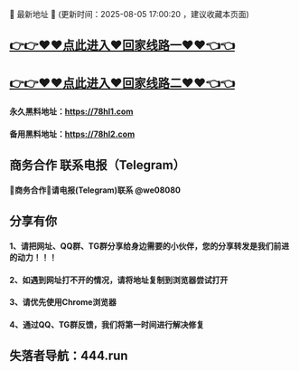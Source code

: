 📣 最新地址 👋 (更新时间：2025-08-05 17:00:20 ，建议收藏本页面)

## [👉👉♥♥点此进入♥回家线路一♥♥👈👈](https://444.run)
## [👉👉♥♥点此进入♥回家线路二♥♥👈👈](https://444.run)

#### 永久黑料地址：https://78hl1.com
#### 备用黑料地址：https://78hl2.com

## 商务合作 联系电报（Telegram）
#### 🤝商务合作🤝请电报(Telegram)联系 @we08080

## 分享有你
#### 1、请把网址、QQ群、TG群分享给身边需要的小伙伴，您的分享转发是我们前进的动力！！！
#### 2、如遇到网址打不开的情况，请将地址复制到浏览器尝试打开
#### 3、请优先使用Chrome浏览器
#### 4、通过QQ、TG群反馈，我们将第一时间进行解决修复

## 失落者导航：444.run
